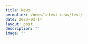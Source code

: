 ```yaml
---
title: News
permalink: /news/latest-news/test/
date: 2023-03-14
layout: post
description: ""
image: ""
---
```


